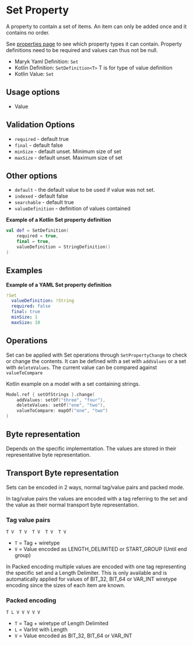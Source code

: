 # Set Property
A property to contain a set of items. An item can only be added once and it contains 
no order.

See [properties page](../properties.md) to see which property types it can contain.
Property definitions need to be required and values can thus not be null.

- Maryk Yaml Definition: `Set`
- Kotlin Definition: `SetDefinition<T>` T is for type of value definition
- Kotlin Value: `Set`

## Usage options
- Value

## Validation Options
- `required` - default true
- `final` - default false
- `minSize` - default unset. Minimum size of set
- `maxSize` - default unset. Maximum size of set

## Other options
- `default` - the default value to be used if value was not set.
- `indexed` - default false
- `searchable` - default true
- `valueDefinition` - definition of values contained

**Example of a Kotlin Set property definition**
```kotlin
val def = SetDefinition(
    required = true,
    final = true,
    valueDefinition = StringDefinition()
)
```

## Examples

**Example of a YAML Set property definition**
```yaml
!Set
  valueDefinition: !String
  required: false
  final: true
  minSize: 1
  maxSize: 10
```

## Operations
Set can be applied with Set operations through `SetPropertyChange` to check
or change the contents. It can be defined with a set with `addValues` or a set with 
`deleteValues`. The current value can be compared against `valueToCompare`

Kotlin example on a model with a set containing strings.
```kotlin
Model.ref { setOfStrings }.change(
    addValues: setOf("three", "four"),
    deleteValues: setOf("one", "two"),
    valueToCompare: mapOf("one", "two")
)
```

## Byte representation
Depends on the specific implementation. The values are stored in their representative byte 
representation.

## Transport Byte representation
Sets can be encoded in 2 ways, normal tag/value pairs and packed mode. 

In tag/value pairs the values are encoded with a tag referring to the set and 
the value as their normal transport byte representation.

### Tag value pairs
``` T V  T V  T V  T V  T V ```

- `T` = Tag + wiretype
- `V` = Value encoded as LENGTH_DELIMITED or START_GROUP (Until end group)
 
In Packed encoding multiple values are encoded with one tag representing the specific 
set and a Length Delimiter. This is only available and is automatically applied for values
of BIT_32, BIT_64 or VAR_INT wiretype encoding since the sizes of each item are known.

### Packed encoding
``` T L V V V V V ```

- `T` = Tag + wiretype of Length Delimited
- `L` = VarInt with Length
- `V` = Value encoded as  BIT_32, BIT_64 or VAR_INT
